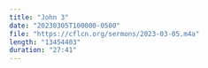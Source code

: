 ```yaml
---
title: "John 3"
date: "20230305T100000-0500"
file: "https://cflcn.org/sermons/2023-03-05.m4a"
length: "13454403"
duration: "27:41"
---
```

